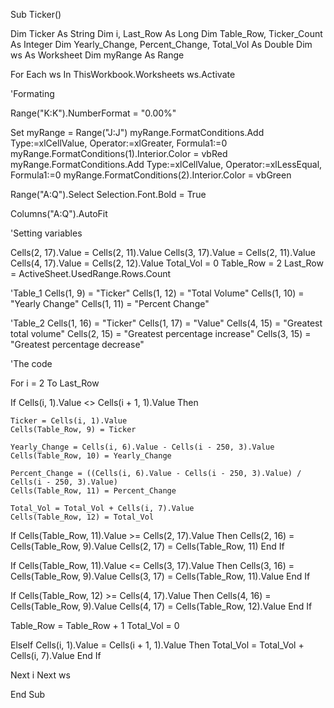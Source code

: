 Sub Ticker()

Dim Ticker As String
Dim i, Last_Row As Long
Dim Table_Row, Ticker_Count  As Integer
Dim Yearly_Change, Percent_Change, Total_Vol As Double
Dim ws As Worksheet
Dim myRange As Range


For Each ws In ThisWorkbook.Worksheets
ws.Activate



'Formating

Range("K:K").NumberFormat = "0.00%"

Set myRange = Range("J:J")
myRange.FormatConditions.Add Type:=xlCellValue, Operator:=xlGreater, Formula1:=0
myRange.FormatConditions(1).Interior.Color = vbRed
myRange.FormatConditions.Add Type:=xlCellValue, Operator:=xlLessEqual, Formula1:=0
myRange.FormatConditions(2).Interior.Color = vbGreen

Range("A:Q").Select
Selection.Font.Bold = True

Columns("A:Q").AutoFit



'Setting variables

Cells(2, 17).Value = Cells(2, 11).Value
Cells(3, 17).Value = Cells(2, 11).Value
Cells(4, 17).Value = Cells(2, 12).Value
Total_Vol = 0
Table_Row = 2
Last_Row = ActiveSheet.UsedRange.Rows.Count


'Table_1
Cells(1, 9) = "Ticker"
Cells(1, 12) = "Total Volume"
Cells(1, 10) = "Yearly Change"
Cells(1, 11) = "Percent Change"

'Table_2
Cells(1, 16) = "Ticker"
Cells(1, 17) = "Value"
Cells(4, 15) = "Greatest total volume"
Cells(2, 15) = "Greatest percentage increase"
Cells(3, 15) = "Greatest percentage decrease"

'The code

For i = 2 To Last_Row



If Cells(i, 1).Value <> Cells(i + 1, 1).Value Then


    Ticker = Cells(i, 1).Value
    Cells(Table_Row, 9) = Ticker

    Yearly_Change = Cells(i, 6).Value - Cells(i - 250, 3).Value
    Cells(Table_Row, 10) = Yearly_Change

    Percent_Change = ((Cells(i, 6).Value - Cells(i - 250, 3).Value) / Cells(i - 250, 3).Value)
    Cells(Table_Row, 11) = Percent_Change

    Total_Vol = Total_Vol + Cells(i, 7).Value
    Cells(Table_Row, 12) = Total_Vol





If Cells(Table_Row, 11).Value >= Cells(2, 17).Value Then
    Cells(2, 16) = Cells(Table_Row, 9).Value
    Cells(2, 17) = Cells(Table_Row, 11)
End If

If Cells(Table_Row, 11).Value <= Cells(3, 17).Value Then
    Cells(3, 16) = Cells(Table_Row, 9).Value
    Cells(3, 17) = Cells(Table_Row, 11).Value
End If


If Cells(Table_Row, 12) >= Cells(4, 17).Value Then
    Cells(4, 16) = Cells(Table_Row, 9).Value
    Cells(4, 17) = Cells(Table_Row, 12).Value
End If

Table_Row = Table_Row + 1
Total_Vol = 0


ElseIf Cells(i, 1).Value = Cells(i + 1, 1).Value Then
    Total_Vol = Total_Vol + Cells(i, 7).Value
End If

Next i
Next ws

End Sub
